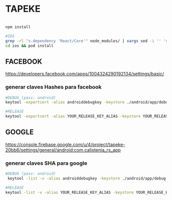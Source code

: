 # TAPEKE

```bash

npm install

#IOS
grep -rl "s.dependency 'React/Core'" node_modules/ | xargs sed -i '' 's=React/Core=React-Core=g'
cd ios && pod install

```


## FACEBOOK
https://developers.facebook.com/apps/1004324290192134/settings/basic/

### generar claves Hashes para facebook
```bash
#DEBUG (pass: android)
keytool -exportcert -alias androiddebugkey -keystore ./android/app/debug.keystore | openssl sha1 -binary | openssl base64
```
```bash
#RELEASE
keytool -exportcert -alias YOUR_RELEASE_KEY_ALIAS -keystore YOUR_RELEASE_KEY_PATH | openssl sha1 -binary | openssl base64
```
## GOOGLE
https://console.firebase.google.com/u/4/project/tapeke-20bb6/settings/general/android:com.calistenia_rs_app
### generar claves SHA para google
```bash
#DEBUG (pass: android)
 keytool -list -v -alias androiddebugkey -keystore ./android/app/debug.keystore
```
```bash
#RELEASE
keytool -list -v -alias YOUR_RELEASE_KEY_ALIAS -keystore YOUR_RELEASE_KEY_PATH
```

